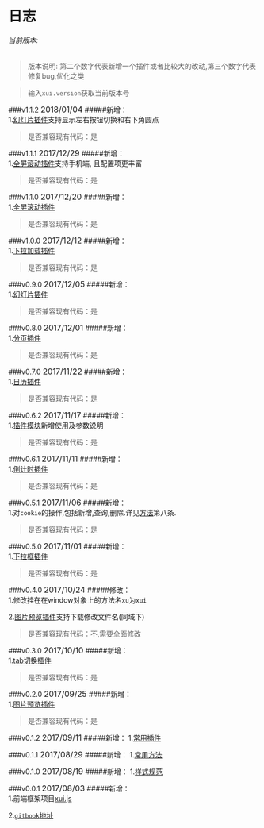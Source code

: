 <link rel="stylesheet" type="text/css" href="../assets/xui.css">
<script type="text/javascript" src="../assets/xui.js"></script>

# 日志

###### 当前版本: <span class="version"></span>
>版本说明: 第二个数字代表新增一个插件或者比较大的改动,第三个数字代表修复bug,优化之类

>输入`xui.version`获取当前版本号

###v1.1.2  <span style="font-size: 16px;">2018/01/04</span>
#####新增：     
1.[幻灯片插件](../plugins/slider.md)支持显示左右按钮切换和右下角圆点
>是否兼容现有代码：是

###v1.1.1  <span style="font-size: 16px;">2017/12/29</span>
#####新增：     
1.[全屏滚动插件](../plugins/fullPage.md)支持手机端, 且配置项更丰富
>是否兼容现有代码：是

###v1.1.0  <span style="font-size: 16px;">2017/12/20</span>
#####新增：     
1.[全屏滚动插件](../plugins/fullPage.md)
>是否兼容现有代码：是

###v1.0.0  <span style="font-size: 16px;">2017/12/12</span>
#####新增：     
1.[下拉加载插件](../plugins/scrollLoad.md)
>是否兼容现有代码：是

###v0.9.0  <span style="font-size: 16px;">2017/12/05</span>
#####新增：     
1.[幻灯片插件](../plugins/slider.md)
>是否兼容现有代码：是

###v0.8.0  <span style="font-size: 16px;">2017/12/01</span>
#####新增：     
1.[分页插件](../plugins/pagination.md)
>是否兼容现有代码：是

###v0.7.0  <span style="font-size: 16px;">2017/11/22</span>
#####新增：     
1.[日历插件](../plugins/calendar.md)
>是否兼容现有代码：是

###v0.6.2  <span style="font-size: 16px;">2017/11/17</span>
#####新增：     
1.[插件模块](../plugins/README.md)新增使用及参数说明
>是否兼容现有代码：是

###v0.6.1  <span style="font-size: 16px;">2017/11/11</span>
#####新增：     
1.[倒计时插件](../plugins/countDown.md)
>是否兼容现有代码：是

###v0.5.1  <span style="font-size: 16px;">2017/11/06</span>
#####新增：     
1.对`cookie`的操作,包括新增,查询,删除.详见[方法](../methods/methods.md)第八条.
>是否兼容现有代码：是

###v0.5.0  <span style="font-size: 16px;">2017/11/01</span>
#####新增：     
1.[下拉框插件](../plugins/dropDown.md)
>是否兼容现有代码：是

###v0.4.0  <span style="font-size: 16px;">2017/10/24</span>
#####修改：     
1.修改挂在在window对象上的方法名`xu`为`xui`

2.[图片预览插件](../plugins/imgShow.md)支持下载修改文件名(同域下)
>是否兼容现有代码：不,需要全面修改

###v0.3.0  <span style="font-size: 16px;">2017/10/10</span>
#####新增：     
1.[tab切换插件](../plugins/tabChange.md)
>是否兼容现有代码：是

###v0.2.0  <span style="font-size: 16px;">2017/09/25</span>
#####新增：     
1.[图片预览插件](../plugins/imgShow.md)
>是否兼容现有代码：是

###v0.1.2  <span style="font-size: 16px;">2017/09/11</span>
#####新增：
1.[常用插件](../plugins/README.md)

###v0.1.1  <span style="font-size: 16px;">2017/08/29</span>
#####新增：
1.[常用方法](../methods/README.md)

###v0.1.0  <span style="font-size: 16px;">2017/08/19</span>
#####新增：
1.[样式规范](../styles/README.md)

###v0.0.1  <span style="font-size: 16px;">2017/08/03</span>
#####新增：     
1.前端框架项目[xui.js](../README.md)

2.[`gitbook`地址](https://www.gitbook.com/@jarveniv/dashboard)


<script>
	document.querySelector('.version').innerHTML = xui.version;
</script>
